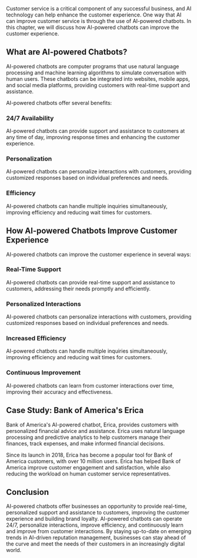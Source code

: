 
Customer service is a critical component of any successful business, and AI technology can help enhance the customer experience. One way that AI can improve customer service is through the use of AI-powered chatbots. In this chapter, we will discuss how AI-powered chatbots can improve the customer experience.

What are AI-powered Chatbots?
-----------------------------

AI-powered chatbots are computer programs that use natural language processing and machine learning algorithms to simulate conversation with human users. These chatbots can be integrated into websites, mobile apps, and social media platforms, providing customers with real-time support and assistance.

AI-powered chatbots offer several benefits:

### 24/7 Availability

AI-powered chatbots can provide support and assistance to customers at any time of day, improving response times and enhancing the customer experience.

### Personalization

AI-powered chatbots can personalize interactions with customers, providing customized responses based on individual preferences and needs.

### Efficiency

AI-powered chatbots can handle multiple inquiries simultaneously, improving efficiency and reducing wait times for customers.

How AI-powered Chatbots Improve Customer Experience
---------------------------------------------------

AI-powered chatbots can improve the customer experience in several ways:

### Real-Time Support

AI-powered chatbots can provide real-time support and assistance to customers, addressing their needs promptly and efficiently.

### Personalized Interactions

AI-powered chatbots can personalize interactions with customers, providing customized responses based on individual preferences and needs.

### Increased Efficiency

AI-powered chatbots can handle multiple inquiries simultaneously, improving efficiency and reducing wait times for customers.

### Continuous Improvement

AI-powered chatbots can learn from customer interactions over time, improving their accuracy and effectiveness.

Case Study: Bank of America's Erica
-----------------------------------

Bank of America's AI-powered chatbot, Erica, provides customers with personalized financial advice and assistance. Erica uses natural language processing and predictive analytics to help customers manage their finances, track expenses, and make informed financial decisions.

Since its launch in 2018, Erica has become a popular tool for Bank of America customers, with over 10 million users. Erica has helped Bank of America improve customer engagement and satisfaction, while also reducing the workload on human customer service representatives.

Conclusion
----------

AI-powered chatbots offer businesses an opportunity to provide real-time, personalized support and assistance to customers, improving the customer experience and building brand loyalty. AI-powered chatbots can operate 24/7, personalize interactions, improve efficiency, and continuously learn and improve from customer interactions. By staying up-to-date on emerging trends in AI-driven reputation management, businesses can stay ahead of the curve and meet the needs of their customers in an increasingly digital world.
